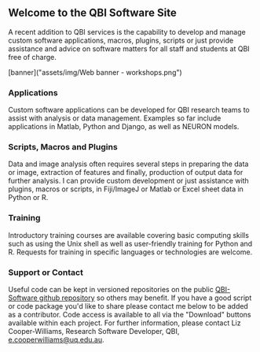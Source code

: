 ## Welcome to the QBI Software Site
A recent addition to QBI services is the capability to develop and manage custom software applications, macros, plugins, scripts or just provide assistance and advice on software matters for all staff and students at QBI free of charge.

[banner]("assets/img/Web banner - workshops.png")


### Applications
Custom software applications can be developed for QBI research teams to assist with analysis or data management.
Examples so far include applications in Matlab, Python and Django, as well as NEURON models.

### Scripts, Macros and Plugins
Data and image analysis often requires several steps in preparing the data or image, extraction of features and finally, production of output data for further analysis.  I can provide custom development or just assistance with plugins, macros or scripts, in Fiji/ImageJ or Matlab or Excel sheet data in Python or R.

### Training
Introductory training courses are available covering basic computing skills such as using the Unix shell as well as user-friendly training for Python and R.
Requests for training in specific languages or technologies are welcome.

### Support or Contact
Useful code can be kept in versioned repositories on the public [QBI-Software github repository](https://github.com/QBI-Software) so others may benefit.  If you have a good script or code package you'd like to share please contact me below to be added as a contributor.  Code access is available to all via the "Download" buttons available within each project. For further information, please contact Liz Cooper-Williams, Research Software Developer, QBI, [e.cooperwilliams@uq.edu.au](e.cooperwilliams@uq.edu.au).
